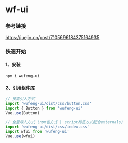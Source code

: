 # wf-ui

### 参考链接
https://juejin.cn/post/7105696184375164935

### 快速开始

#### 1、安装
```bash
npm i wufeng-ui
```

#### 2、引用组件库
```javaScript
// 按需引入方式
import 'wufeng-ui/dist/css/button.css'
import { Button } from 'wufeng-ui'
Vue.use(Button)

// 全量导入方式 (npm包方式 | script标签方式配合externals)
import 'wufeng-ui/dist/css/index.css'
import wfui from 'wufeng-ui'
Vue.use(wfui)
```
